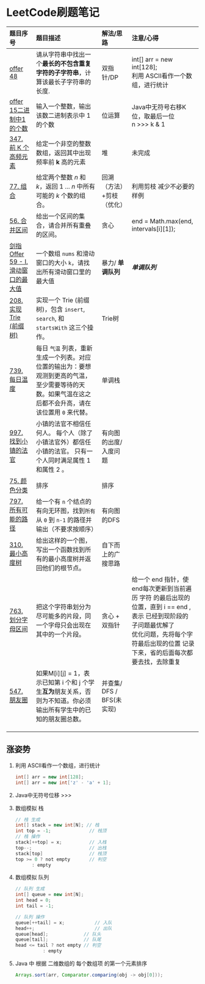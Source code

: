 # LeetCode刷题笔记

| 题目序号 | 题目描述 | 解法/思路 | 注意/心得 |
| :------- | :------- | :-------- | :-------- |
| [offer 48](https://leetcode-cn.com/problems/zui-chang-bu-han-zhong-fu-zi-fu-de-zi-zi-fu-chuan-lcof/)  | 请从字符串中找出一个**最长的不包含重复字符的子字符串**，计算该最长子字符串的长度. |   双指针/DP| int[] arr = new int[128];<br />利用 ASCII看作一个数组，进行统计 |
| [offer 15二进制中1的个数](https://leetcode-cn.com/problems/er-jin-zhi-zhong-1de-ge-shu-lcof/) | 输入一个整数，输出该数二进制表示中 1 的个数 | 位运算 | Java中无符号右移K位，取最后一位<br />n >>> k & 1 |
| [347. 前 K 个高频元素](https://leetcode-cn.com/problems/top-k-frequent-elements/) | 给定一个非空的整数数组，返回其中出现频率前 **k** 高的元素 | 堆 | 未完成 |
| [77. 组合](https://leetcode-cn.com/problems/combinations/) | 给定两个整数 *n* 和 *k*，返回 1 ... *n* 中所有可能的 *k* 个数的组合。 | 回溯（方法）+剪枝（优化） | 利用剪枝 减少不必要的样例 |
| [56. 合并区间](https://leetcode-cn.com/problems/merge-intervals/) | 给出一个区间的集合，请合并所有重叠的区间。 | 贪心 | end = Math.max(end, intervals[i][1]); |
| [剑指 Offer 59 - I. 滑动窗口的最大值](https://leetcode-cn.com/problems/hua-dong-chuang-kou-de-zui-da-zhi-lcof/) | 一个数组 `nums` 和滑动窗口的大小 `k`，请找出所有滑动窗口里的最大值 | 暴力/ **单调队列** | ***单调队列*** |
| [208. 实现 Trie (前缀树)](https://leetcode-cn.com/problems/implement-trie-prefix-tree/) | 实现一个 Trie (前缀树)，包含 `insert`, `search`, 和 `startsWith` 这三个操作。 | Trie树 |           |
| [739. 每日温度](https://leetcode-cn.com/problems/daily-temperatures/) | 每日 `气温` 列表，重新生成一个列表。对应位置的输出为：要想观测到更高的气温，至少需要等待的天数。如果气温在这之后都不会升高，请在该位置用 `0` 来代替。 | 单调栈 |           |
| [997. 找到小镇的法官](https://leetcode-cn.com/problems/find-the-town-judge/) | 小镇的法官不相信任何人。 每个人（除了小镇法官外）都信任小镇的法官。 只有一个人同时满足属性 1 和属性 2 。 | 有向图的出度/入度问题 | |
| [75. 颜色分类](https://leetcode-cn.com/problems/sort-colors/) | 排序 | 排序 | |
| [797. 所有可能的路径](https://leetcode-cn.com/problems/all-paths-from-source-to-target/) | 给一个有 `n` 个结点的有向无环图，找到`所有`从 `0` 到 `n-1` 的路径并输出（不要求按顺序） | 有向图的DFS | |
| [310. 最小高度树](https://leetcode-cn.com/problems/minimum-height-trees/) | 给出这样的一个图，写出一个函数找到所有的最小高度树并返回他们的根节点。 | 自下而上的广搜思路 | |
| [763. 划分字母区间](https://leetcode-cn.com/problems/partition-labels/) | 把这个字符串划分为尽可能多的片段，同一个字母只会出现在其中的一个片段。 | 贪心 + 双指针 | 给一个 end 指针，使 end每次更新到当前遍历 字符 的最后出现的位置，直到 i == end ,表示 已经到现阶段的 子问题最优解了<br />优化问题，先将每个字符最后出现的位置 记录下来，省的后面每次都要去找，去除重复 |
| [547. 朋友圈](https://leetcode-cn.com/problems/friend-circles/) | 如果M[i][j] = 1，表示已知第 i 个和 j 个学生**互为**朋友关系，否则为不知道。你必须输出所有学生中的已知的朋友圈总数。 | 并查集/ DFS / BFS(未实现) |  |
|  |  |  |  |
|  |  |  |  |
|  |  |  |  |



## 涨姿势

1. 利用 ASCII看作一个数组，进行统计

   ```java
   int[] arr = new int[128];
   int[] arr = new int['z' - 'a' + 1];
   ```

2. Java中无符号位移 >>>

3. 数组模拟 栈

   ```java
   // 栈 生成
   int[] stack = new int[N]; // 栈
   int top = -1;			  // 栈顶
   // 栈 操作
   stack[++top] = x;		  // 入栈
   top--;					  // 出栈
   stack[top]				  // 栈顶
   top >= 0 ? not empty 	  // 判空
       	 : empty
   ```

4. 数组模拟 队列

   ```java
   // 队列 生成
   int[] queue = new int[N];
   int head = 0;
   int tail = -1;
   
   // 队列 操作
   queue[++tail] = x;			// 入队
   head++;						// 出队
   queue[head];				// 队头
   queue[tail];				// 队尾
   head <= tail ? not empty	// 判空 
   			 : empty
   ```

5. Java 中 根据 二维数组的 每个数组项 的第一个元素排序

   ```java
   Arrays.sort(arr, Comparator.comparing(obj -> obj[0]));
   ```

   